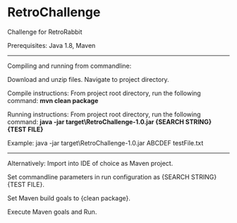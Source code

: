 # RetroChallenge
Challenge for RetroRabbit

Prerequisites:  Java 1.8, Maven
<hr>
Compiling and running from commandline:

Download and unzip files. Navigate to project directory.

Compile instructions:
From project root directory, run the following command:
<b>mvn clean package</b>

Running instructions:
From project root directory, run the following command:
<b>java -jar target\RetroChallenge-1.0.jar {SEARCH STRING} {TEST FILE}</b>

Example:
java -jar target\RetroChallenge-1.0.jar ABCDEF testFile.txt

<hr>
Alternatively:
Import into IDE of choice as Maven project. 

Set commandline parameters in run configuration as {SEARCH STRING} {TEST FILE}.  

Set Maven build goals to {clean package}.

Execute Maven goals and Run.
